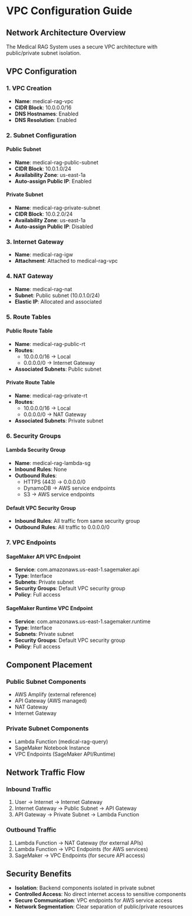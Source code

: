 # VPC Configuration Guide

## Network Architecture Overview
The Medical RAG System uses a secure VPC architecture with public/private subnet isolation.

## VPC Configuration

### 1. VPC Creation
- **Name**: medical-rag-vpc
- **CIDR Block**: 10.0.0.0/16
- **DNS Hostnames**: Enabled
- **DNS Resolution**: Enabled

### 2. Subnet Configuration

#### Public Subnet
- **Name**: medical-rag-public-subnet
- **CIDR Block**: 10.0.1.0/24
- **Availability Zone**: us-east-1a
- **Auto-assign Public IP**: Enabled

#### Private Subnet
- **Name**: medical-rag-private-subnet
- **CIDR Block**: 10.0.2.0/24
- **Availability Zone**: us-east-1a
- **Auto-assign Public IP**: Disabled

### 3. Internet Gateway
- **Name**: medical-rag-igw
- **Attachment**: Attached to medical-rag-vpc

### 4. NAT Gateway
- **Name**: medical-rag-nat
- **Subnet**: Public subnet (10.0.1.0/24)
- **Elastic IP**: Allocated and associated

### 5. Route Tables

#### Public Route Table
- **Name**: medical-rag-public-rt
- **Routes**:
  - 10.0.0.0/16 → Local
  - 0.0.0.0/0 → Internet Gateway
- **Associated Subnets**: Public subnet

#### Private Route Table
- **Name**: medical-rag-private-rt
- **Routes**:
  - 10.0.0.0/16 → Local
  - 0.0.0.0/0 → NAT Gateway
- **Associated Subnets**: Private subnet

### 6. Security Groups

#### Lambda Security Group
- **Name**: medical-rag-lambda-sg
- **Inbound Rules**: None
- **Outbound Rules**:
  - HTTPS (443) → 0.0.0.0/0
  - DynamoDB → AWS service endpoints
  - S3 → AWS service endpoints

#### Default VPC Security Group
- **Inbound Rules**: All traffic from same security group
- **Outbound Rules**: All traffic to 0.0.0.0/0

### 7. VPC Endpoints

#### SageMaker API VPC Endpoint
- **Service**: com.amazonaws.us-east-1.sagemaker.api
- **Type**: Interface
- **Subnets**: Private subnet
- **Security Groups**: Default VPC security group
- **Policy**: Full access

#### SageMaker Runtime VPC Endpoint
- **Service**: com.amazonaws.us-east-1.sagemaker.runtime
- **Type**: Interface
- **Subnets**: Private subnet
- **Security Groups**: Default VPC security group
- **Policy**: Full access

## Component Placement

### Public Subnet Components
- AWS Amplify (external reference)
- API Gateway (AWS managed)
- NAT Gateway
- Internet Gateway

### Private Subnet Components
- Lambda Function (medical-rag-query)
- SageMaker Notebook Instance
- VPC Endpoints (SageMaker API/Runtime)

## Network Traffic Flow

### Inbound Traffic
1. User → Internet → Internet Gateway
2. Internet Gateway → Public Subnet → API Gateway
3. API Gateway → Private Subnet → Lambda Function

### Outbound Traffic
1. Lambda Function → NAT Gateway (for external APIs)
2. Lambda Function → VPC Endpoints (for AWS services)
3. SageMaker → VPC Endpoints (for secure API access)

## Security Benefits
- **Isolation**: Backend components isolated in private subnet
- **Controlled Access**: No direct internet access to sensitive components
- **Secure Communication**: VPC endpoints for AWS service access
- **Network Segmentation**: Clear separation of public/private resources